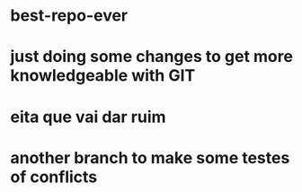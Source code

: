 # best-repo-ever
# just doing some changes to get more knowledgeable with GIT

# eita que vai dar ruim
# another branch to make some testes of conflicts

